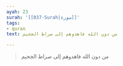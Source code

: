 ```yaml
---
ayah: 23
surah: '[[037-Surah|سورة]]'
tags:
- quran
text: من دون الله فاهدوهم إلى صراط الجحيم

---
```

> من دون الله فاهدوهم إلى صراط الجحيم
